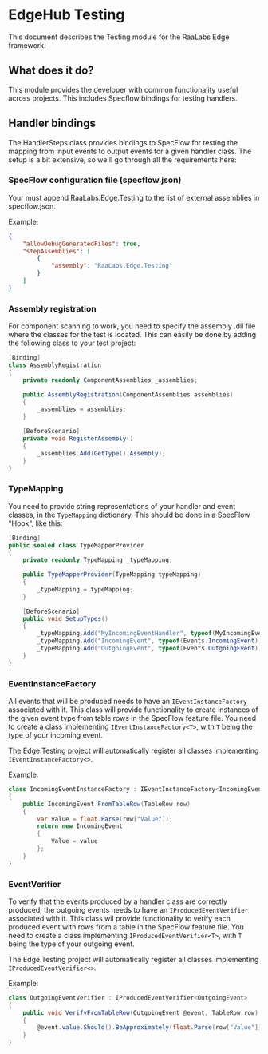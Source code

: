 # EdgeHub Testing
This document describes the Testing module for the RaaLabs Edge framework.

## What does it do?
This module provides the developer with common functionality useful across
projects. This includes Specflow bindings for testing handlers.

## Handler bindings
The HandlerSteps class provides bindings to SpecFlow for testing the mapping
from input events to output events for a given handler class. The setup is
a bit extensive, so we'll go through all the requirements here:

### SpecFlow configuration file (specflow.json)
Your must append RaaLabs.Edge.Testing to the list of external assemblies in specflow.json.

Example:

```json
{
    "allowDebugGeneratedFiles": true,
    "stepAssemblies": [
        {
            "assembly": "RaaLabs.Edge.Testing"
        }
    ]
}

```

### Assembly registration
For component scanning to work, you need to specify the assembly .dll file where the
classes for the test is located. This can easily be done by adding the following class
to your test project:

```csharp
[Binding]
class AssemblyRegistration
{
    private readonly ComponentAssemblies _assemblies;

    public AssemblyRegistration(ComponentAssemblies assemblies)
    {
        _assemblies = assemblies;
    }

    [BeforeScenario]
    private void RegisterAssembly()
    {
        _assemblies.Add(GetType().Assembly);
    }
}
```

### TypeMapping
You need to provide string representations of your handler and event classes,
in the `TypeMapping` dictionary.
This should be done in a SpecFlow "Hook", like this:

```csharp
[Binding]
public sealed class TypeMapperProvider
{
    private readonly TypeMapping _typeMapping;

    public TypeMapperProvider(TypeMapping typeMapping)
    {
        _typeMapping = typeMapping;
    }

    [BeforeScenario]
    public void SetupTypes()
    {
        _typeMapping.Add("MyIncomingEventHandler", typeof(MyIncomingEventHandler));
        _typeMapping.Add("IncomingEvent", typeof(Events.IncomingEvent));
        _typeMapping.Add("OutgoingEvent", typeof(Events.OutgoingEvent));
    }
}
```

### EventInstanceFactory
All events that will be produced needs to have an `IEventInstanceFactory` associated with it.
This class will provide functionality to create instances of the given event type from
table rows in the SpecFlow feature file.
You need to create a class implementing `IEventInstanceFactory<T>`, with `T` being the type
of your incoming event.

The Edge.Testing project will automatically register all classes implementing `IEventInstanceFactory<>`.

Example:

```csharp
class IncomingEventInstanceFactory : IEventInstanceFactory<IncomingEvent>
{
    public IncomingEvent FromTableRow(TableRow row)
    {
        var value = float.Parse(row["Value"]);
        return new IncomingEvent
        {
            Value = value
        };
    }
}
```

### EventVerifier
To verify that the events produced by a handler class are correctly produced, the outgoing
events needs to have an `IProducedEventVerifier` associated with it. This class wil provide
functionality to verify each produced event with rows from a table in the SpecFlow feature file.
You need to create a class implementing `IProducedEventVerifier<T>`, with `T` being the type
of your outgoing event.

The Edge.Testing project will automatically register all classes implementing `IProducedEventVerifier<>`.

Example:

```csharp
class OutgoingEventVerifier : IProducedEventVerifier<OutgoingEvent>
{
    public void VerifyFromTableRow(OutgoingEvent @event, TableRow row)
    {
        @event.value.Should().BeApproximately(float.Parse(row["Value"]), 0.0001f);
    }
}
```